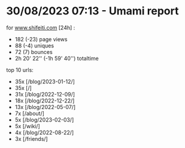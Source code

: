 # 30/08/2023 07:13 - Umami report
for www.shifeiti.com [24h] :

 - 182 (-23) page views
 - 88 (-4) uniques
 - 72 (7) bounces
 - 2h 20' 22'' (-1h 59' 40'') totaltime


top 10 urls:
 - 35x [/blog/2023-01-12/]
 - 35x [/]
 - 31x [/blog/2022-12-09/]
 - 18x [/blog/2022-12-22/]
 - 13x [/blog/2022-05-07/]
 - 7x [/about/]
 - 5x [/blog/2023-02-03/]
 - 5x [/wiki/]
 - 4x [/blog/2022-08-22/]
 - 3x [/friends/]


